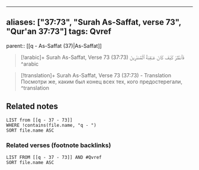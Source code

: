 
---
aliases: ["37:73", "Surah As-Saffat, verse 73", "Qur'an 37:73"]
tags: Qvref
---

parent:: [[q - As-Saffat (37)|As-Saffat]]

> [!arabic]+ Surah As-Saffat, Verse 73 (37:73)
> <span class="quran-arabic">فَٱنظُرْ كَيْفَ كَانَ عَـٰقِبَةُ ٱلْمُنذَرِينَ</span>
^arabic

> [!translation]+ Surah As-Saffat, Verse 73 (37:73) - Translation
> Посмотри же, каким был конец всех тех, кого предостерегали,
^translation



## Related notes
```dataview
LIST from [[q - 37 - 73]]
WHERE !contains(file.name, "q - ")
SORT file.name ASC
```

### Related verses (footnote backlinks)
```dataview
LIST FROM [[q - 37 - 73]] AND #Qvref
SORT file.name ASC
```

